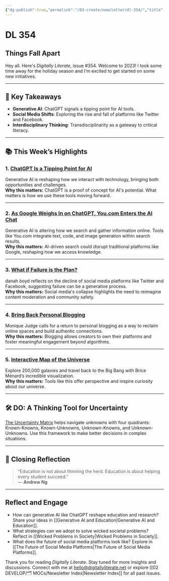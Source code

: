 ```yaml
---
{"dg-publish":true,"permalink":"/03-create/newsletter/dl-354/","title":"Things Fall Apart","tags":["ai","chatgpt","data","facebook","futures","gpt-3","identity","social-media","transdisciplinary"]}
---
```



# DL 354

## Things Fall Apart

Hey all. Here's _Digitally Literate_, issue #354. Welcome to 2023! I took some time away for the holiday season and I'm excited to get started on some new initiatives.

---

## 🔖 Key Takeaways

- **Generative AI**: ChatGPT signals a tipping point for AI tools.
- **Social Media Shifts**: Exploring the rise and fall of platforms like Twitter and Facebook.
- **Interdisciplinary Thinking**: Transdisciplinarity as a gateway to critical literacy.

---

## 📚 This Week’s Highlights

### 1. **[ChatGPT Is a Tipping Point for AI](https://hbr.org/2022/12/chatgpt-is-a-tipping-point-for-ai)**  
Generative AI is reshaping how we interact with technology, bringing both opportunities and challenges.  
**Why this matters:** ChatGPT is a proof of concept for AI's potential. What matters is how we use these tools moving forward.

---

### 2. **[As Google Weighs In on ChatGPT, You.com Enters the AI Chat](https://venturebeat.com/ai/as-google-weighs-in-on-chatgpt-you-com-enters-the-ai-chat/)**  
Generative AI is altering how we search and gather information online. Tools like You.com integrate text, code, and image generation within search results.  
**Why this matters:** AI-driven search could disrupt traditional platforms like Google, reshaping how we access knowledge.

---

### 3. **[What if Failure is the Plan?](https://www.zephoria.org/thoughts/archives/2022-12-05/what-if-failure-is-the-plan.html)**  
danah boyd reflects on the decline of social media platforms like Twitter and Facebook, suggesting failure can be a generative process.  
**Why this matters:** Social media's collapse highlights the need to reimagine content moderation and community safety.

---

### 4. **[Bring Back Personal Blogging](https://www.theverge.com/23513418/bring-back-personal-blogging)**  
Monique Judge calls for a return to personal blogging as a way to reclaim online spaces and build authentic connections.  
**Why this matters:** Blogging allows creators to own their platforms and foster meaningful engagement beyond algorithms.

---

### 5. **[Interactive Map of the Universe](https://singularityhub.com/2022-11-23/this-amazing-interactive-map-of-the-universe-takes-you-all-the-way-back-to-the-big-bang/)**  
Explore 200,000 galaxies and travel back to the Big Bang with Brice Ménard’s incredible visualization.  
**Why this matters:** Tools like this offer perspective and inspire curiosity about our universe.

---

## 🛠️ DO: A Thinking Tool for Uncertainty  

[The Uncertainty Matrix](https://nesslabs.com/uncertain-mind) helps navigate unknowns with four quadrants: Known-Knowns, Known-Unknowns, Unknown-Knowns, and Unknown-Unknowns. Use this framework to make better decisions in complex situations.

---

## 🌟 Closing Reflection

> “Education is not about thinning the herd. Education is about helping every student succeed.”  
> — **Andrew Ng**

---

## Reflect and Engage

- How can generative AI like ChatGPT reshape education and research? Share your ideas in [[Generative AI and Education\|Generative AI and Education]].
- What strategies can we adopt to solve wicked societal problems? Reflect in [[Wicked Problems in Society\|Wicked Problems in Society]].
- What does the future of social media platforms look like? Explore in [[The Future of Social Media Platforms\|The Future of Social Media Platforms]].

Thank you for reading _Digitally Literate_. Stay tuned for more insights and discussions. Connect with me at [hello@digitallyliterate.net](mailto:hello@digitallyliterate.net) or explore [[02 DEVELOP/🗂️ MOCs/Newsletter Index\|Newsletter Index]] for all past issues.
